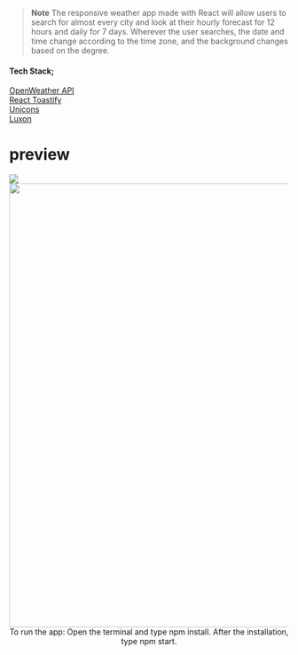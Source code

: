 > **Note** The responsive weather app made with React will allow users to search for almost every city and look at their hourly forecast for 12 hours and daily for 7 days. Wherever the user searches, the date and time change according to the time zone, and the background changes based on the degree. <br>
<h4>Tech Stack;</h4>
<a tarfet="blank" href="https://openweathermap.org"> OpenWeather API</a> <br>
<a tarfet="blank" href="https://www.npmjs.com/package/react-toastify"> React Toastify </a> <br>
<a tarfet="blank" href="https://iconscout.com/unicons"> Unicons </a> <br>
<a tarfet="blank" href="https://moment.github.io/luxon/#/"> Luxon </a> <br>
<h1>preview</h1>
<img src="https://user-images.githubusercontent.com/109925130/190870576-2faa1b35-2788-4c50-9dd3-82e435e6d2e7.png">
<div align="center">
<img src="https://user-images.githubusercontent.com/109925130/190869578-f84c1ecc-ca50-413e-b7f7-87d31704bdd9.gif" style="width: 800px;"> <br>
  To run the app: Open the terminal and type npm install. After the installation, type npm start.
</div>
